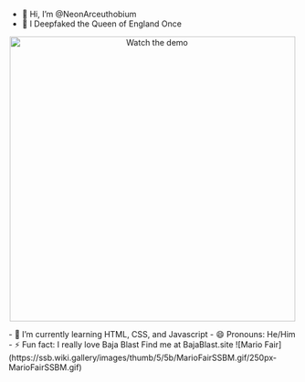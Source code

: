 - 👋 Hi, I’m @NeonArceuthobium
- 👀 I Deepfaked the Queen of England Once
<p align="center">
  <a href="https://www.youtube.com/watch?v=swO7Cup2ag4" target="_blank">
    <img src="https://img.youtube.com/vi/swO7Cup2ag4/0.jpg" alt="Watch the demo" width="500">
  </a>
</p>
- 🌱 I’m currently learning HTML, CSS, and Javascript
- 😄 Pronouns: He/Him
- ⚡ Fun fact: I really love Baja Blast Find me at BajaBlast.site
![Mario Fair](https://ssb.wiki.gallery/images/thumb/5/5b/MarioFairSSBM.gif/250px-MarioFairSSBM.gif)

<!---
NeonArceuthobium/NeonArceuthobium is a ✨ special ✨ repository because its `README.md` (this file) appears on your GitHub profile.
You can click the Preview link to take a look at your changes.
--->
